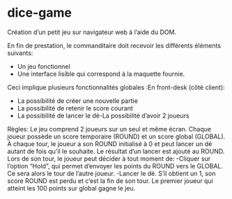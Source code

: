 # dice-game
Création d’un petit jeu sur navigateur web à l’aide du DOM.

En fin de prestation, le commanditaire doit recevoir les différents éléments suivants:
- Un jeu fonctionnel
- Une interface lisible qui correspond à la maquette fournie.

Ceci implique plusieurs fonctionnalités globales :En front-desk (côté client):
- La possibilité de créer une nouvelle partie
- La possibilité de retenir le score courant
- La possibilité de lancer le dé-La possibilité d’avoir 2 joueurs

Règles:
Le jeu comprend 2 joueurs sur un seul et même écran. 
Chaque joueur possède un score temporaire (ROUND) et un score global (GLOBAL).
À chaque tour, le joueur a son ROUND initialisé à 0 et peut lancer un dé autant de fois qu'il le souhaite. 
Le résultat d’un lancer est ajouté au ROUND.  
Lors de son tour, le joueur peut décider à tout moment de:
-Cliquer sur l’option “Hold”, qui permet d’envoyer les points du ROUND vers le GLOBAL. Ce sera alors le tour de l’autre joueur.
-Lancer le dé. S’il obtient un 1, son score ROUND est perdu et c’est la fin de son tour.
Le premier joueur qui atteint les 100 points sur global gagne le jeu.